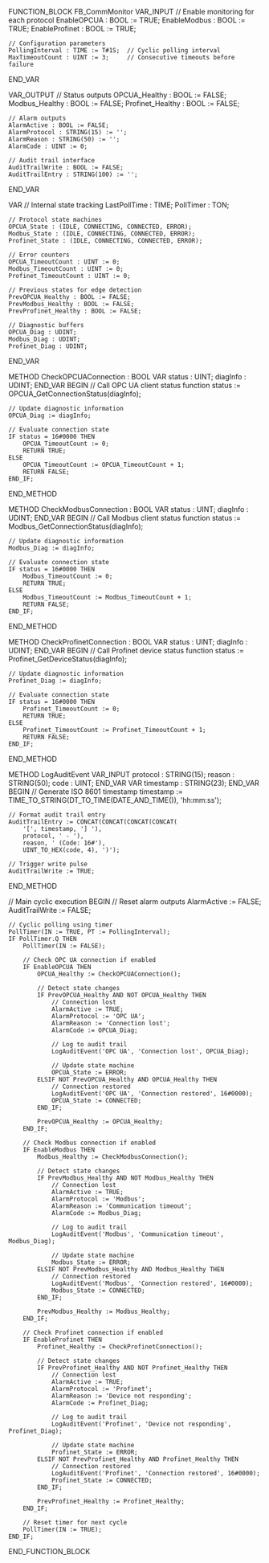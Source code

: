FUNCTION_BLOCK FB_CommMonitor
VAR_INPUT
    // Enable monitoring for each protocol
    EnableOPCUA : BOOL := TRUE;
    EnableModbus : BOOL := TRUE;
    EnableProfinet : BOOL := TRUE;
    
    // Configuration parameters
    PollingInterval : TIME := T#1S;  // Cyclic polling interval
    MaxTimeoutCount : UINT := 3;     // Consecutive timeouts before failure
END_VAR

VAR_OUTPUT
    // Status outputs
    OPCUA_Healthy : BOOL := FALSE;
    Modbus_Healthy : BOOL := FALSE;
    Profinet_Healthy : BOOL := FALSE;
    
    // Alarm outputs
    AlarmActive : BOOL := FALSE;
    AlarmProtocol : STRING(15) := '';
    AlarmReason : STRING(50) := '';
    AlarmCode : UINT := 0;
    
    // Audit trail interface
    AuditTrailWrite : BOOL := FALSE;
    AuditTrailEntry : STRING(100) := '';
END_VAR

VAR
    // Internal state tracking
    LastPollTime : TIME;
    PollTimer : TON;
    
    // Protocol state machines
    OPCUA_State : (IDLE, CONNECTING, CONNECTED, ERROR);
    Modbus_State : (IDLE, CONNECTING, CONNECTED, ERROR);
    Profinet_State : (IDLE, CONNECTING, CONNECTED, ERROR);
    
    // Error counters
    OPCUA_TimeoutCount : UINT := 0;
    Modbus_TimeoutCount : UINT := 0;
    Profinet_TimeoutCount : UINT := 0;
    
    // Previous states for edge detection
    PrevOPCUA_Healthy : BOOL := FALSE;
    PrevModbus_Healthy : BOOL := FALSE;
    PrevProfinet_Healthy : BOOL := FALSE;
    
    // Diagnostic buffers
    OPCUA_Diag : UDINT;
    Modbus_Diag : UDINT;
    Profinet_Diag : UDINT;
END_VAR

METHOD CheckOPCUAConnection : BOOL
VAR
    status : UINT;
    diagInfo : UDINT;
END_VAR
BEGIN
    // Call OPC UA client status function
    status := OPCUA_GetConnectionStatus(diagInfo);
    
    // Update diagnostic information
    OPCUA_Diag := diagInfo;
    
    // Evaluate connection state
    IF status = 16#0000 THEN
        OPCUA_TimeoutCount := 0;
        RETURN TRUE;
    ELSE
        OPCUA_TimeoutCount := OPCUA_TimeoutCount + 1;
        RETURN FALSE;
    END_IF;
END_METHOD

METHOD CheckModbusConnection : BOOL
VAR
    status : UINT;
    diagInfo : UDINT;
END_VAR
BEGIN
    // Call Modbus client status function
    status := Modbus_GetConnectionStatus(diagInfo);
    
    // Update diagnostic information
    Modbus_Diag := diagInfo;
    
    // Evaluate connection state
    IF status = 16#0000 THEN
        Modbus_TimeoutCount := 0;
        RETURN TRUE;
    ELSE
        Modbus_TimeoutCount := Modbus_TimeoutCount + 1;
        RETURN FALSE;
    END_IF;
END_METHOD

METHOD CheckProfinetConnection : BOOL
VAR
    status : UINT;
    diagInfo : UDINT;
END_VAR
BEGIN
    // Call Profinet device status function
    status := Profinet_GetDeviceStatus(diagInfo);
    
    // Update diagnostic information
    Profinet_Diag := diagInfo;
    
    // Evaluate connection state
    IF status = 16#0000 THEN
        Profinet_TimeoutCount := 0;
        RETURN TRUE;
    ELSE
        Profinet_TimeoutCount := Profinet_TimeoutCount + 1;
        RETURN FALSE;
    END_IF;
END_METHOD

METHOD LogAuditEvent
VAR_INPUT
    protocol : STRING(15);
    reason : STRING(50);
    code : UINT;
END_VAR
VAR
    timestamp : STRING(23);
END_VAR
BEGIN
    // Generate ISO 8601 timestamp
    timestamp := TIME_TO_STRING(DT_TO_TIME(DATE_AND_TIME()), 'hh:mm:ss');
    
    // Format audit trail entry
    AuditTrailEntry := CONCAT(CONCAT(CONCAT(CONCAT(
        '[', timestamp, '] '),
        protocol, ' - '),
        reason, ' (Code: 16#'),
        UINT_TO_HEX(code, 4), ')');
    
    // Trigger write pulse
    AuditTrailWrite := TRUE;
END_METHOD

// Main cyclic execution
BEGIN
    // Reset alarm outputs
    AlarmActive := FALSE;
    AuditTrailWrite := FALSE;
    
    // Cyclic polling using timer
    PollTimer(IN := TRUE, PT := PollingInterval);
    IF PollTimer.Q THEN
        PollTimer(IN := FALSE);
        
        // Check OPC UA connection if enabled
        IF EnableOPCUA THEN
            OPCUA_Healthy := CheckOPCUAConnection();
            
            // Detect state changes
            IF PrevOPCUA_Healthy AND NOT OPCUA_Healthy THEN
                // Connection lost
                AlarmActive := TRUE;
                AlarmProtocol := 'OPC UA';
                AlarmReason := 'Connection lost';
                AlarmCode := OPCUA_Diag;
                
                // Log to audit trail
                LogAuditEvent('OPC UA', 'Connection lost', OPCUA_Diag);
                
                // Update state machine
                OPCUA_State := ERROR;
            ELSIF NOT PrevOPCUA_Healthy AND OPCUA_Healthy THEN
                // Connection restored
                LogAuditEvent('OPC UA', 'Connection restored', 16#0000);
                OPCUA_State := CONNECTED;
            END_IF;
            
            PrevOPCUA_Healthy := OPCUA_Healthy;
        END_IF;
        
        // Check Modbus connection if enabled
        IF EnableModbus THEN
            Modbus_Healthy := CheckModbusConnection();
            
            // Detect state changes
            IF PrevModbus_Healthy AND NOT Modbus_Healthy THEN
                // Connection lost
                AlarmActive := TRUE;
                AlarmProtocol := 'Modbus';
                AlarmReason := 'Communication timeout';
                AlarmCode := Modbus_Diag;
                
                // Log to audit trail
                LogAuditEvent('Modbus', 'Communication timeout', Modbus_Diag);
                
                // Update state machine
                Modbus_State := ERROR;
            ELSIF NOT PrevModbus_Healthy AND Modbus_Healthy THEN
                // Connection restored
                LogAuditEvent('Modbus', 'Connection restored', 16#0000);
                Modbus_State := CONNECTED;
            END_IF;
            
            PrevModbus_Healthy := Modbus_Healthy;
        END_IF;
        
        // Check Profinet connection if enabled
        IF EnableProfinet THEN
            Profinet_Healthy := CheckProfinetConnection();
            
            // Detect state changes
            IF PrevProfinet_Healthy AND NOT Profinet_Healthy THEN
                // Connection lost
                AlarmActive := TRUE;
                AlarmProtocol := 'Profinet';
                AlarmReason := 'Device not responding';
                AlarmCode := Profinet_Diag;
                
                // Log to audit trail
                LogAuditEvent('Profinet', 'Device not responding', Profinet_Diag);
                
                // Update state machine
                Profinet_State := ERROR;
            ELSIF NOT PrevProfinet_Healthy AND Profinet_Healthy THEN
                // Connection restored
                LogAuditEvent('Profinet', 'Connection restored', 16#0000);
                Profinet_State := CONNECTED;
            END_IF;
            
            PrevProfinet_Healthy := Profinet_Healthy;
        END_IF;
        
        // Reset timer for next cycle
        PollTimer(IN := TRUE);
    END_IF;
END_FUNCTION_BLOCK
